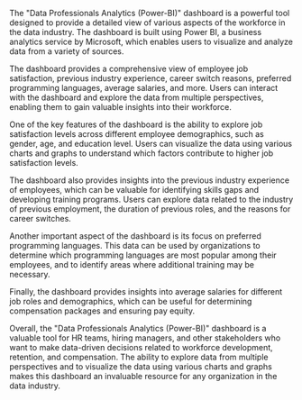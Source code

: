 The "Data Professionals Analytics (Power-BI)" dashboard is a powerful tool designed to provide a detailed view of various aspects of the workforce in the data industry. The dashboard is built using Power BI, a business analytics service by Microsoft, which enables users to visualize and analyze data from a variety of sources.

The dashboard provides a comprehensive view of employee job satisfaction, previous industry experience, career switch reasons, preferred programming languages, average salaries, and more. Users can interact with the dashboard and explore the data from multiple perspectives, enabling them to gain valuable insights into their workforce.

One of the key features of the dashboard is the ability to explore job satisfaction levels across different employee demographics, such as gender, age, and education level. Users can visualize the data using various charts and graphs to understand which factors contribute to higher job satisfaction levels.

The dashboard also provides insights into the previous industry experience of employees, which can be valuable for identifying skills gaps and developing training programs. Users can explore data related to the industry of previous employment, the duration of previous roles, and the reasons for career switches.

Another important aspect of the dashboard is its focus on preferred programming languages. This data can be used by organizations to determine which programming languages are most popular among their employees, and to identify areas where additional training may be necessary.

Finally, the dashboard provides insights into average salaries for different job roles and demographics, which can be useful for determining compensation packages and ensuring pay equity.

Overall, the "Data Professionals Analytics (Power-BI)" dashboard is a valuable tool for HR teams, hiring managers, and other stakeholders who want to make data-driven decisions related to workforce development, retention, and compensation. The ability to explore data from multiple perspectives and to visualize the data using various charts and graphs makes this dashboard an invaluable resource for any organization in the data industry.
